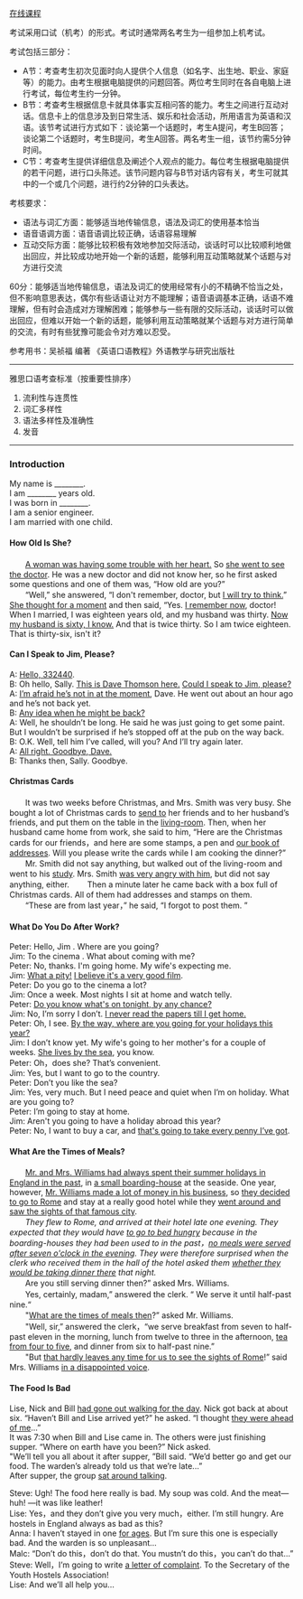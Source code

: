 [在线课程](https://my.lexue-cloud.com/courseMng)

考试采用口试（机考）的形式。考试时通常两名考生为一组参加上机考试。

考试包括三部分：
- A节：考查考生初次见面时向人提供个人信息（如名字、出生地、职业、家庭等）的能力。由考生根据电脑提供的问题回答。两位考生同时在各自电脑上进行考试，每位考生约一分钟。
- B节：考查考生根据信息卡就具体事实互相问答的能力。考生之间进行互动对话。信息卡上的信息涉及到日常生活、娱乐和社会活动，所用语言为英语和汉语。该节考试进行方式如下：谈论第一个话题时，考生A提问，考生B回答；谈论第二个话题时，考生B提问，考生A回答。两名考生一组，该节约需5分钟时间。
- C节：考查考生提供详细信息及阐述个人观点的能力。每位考生根据电脑提供的若干问题，进行口头陈述。该节问题内容与B节对话内容有关，考生可就其中的一个或几个问题，进行约2分钟的口头表达。

考核要求：
- 语法与词汇方面：能够适当地传输信息，语法及词汇的使用基本恰当
- 语音语调方面：语音语调比较正确，话语容易理解
- 互动交际方面：能够比较积极有效地参加交际活动，谈话时可以比较顺利地做出回应，并比较成功地开始一个新的话题，能够利用互动策略就某个话题与对方进行交流

60分：能够适当地传输信息，语法及词汇的使用经常有小的不精确不恰当之处，但不影响意思表达，偶尔有些话语让对方不能理解；语音语调基本正确，话语不难理解，但有时会造成对方理解困难；能够参与一些有限的交际活动，谈话时可以做出回应，但难以开始一个新的话题，能够利用互动策略就某个话题与对方进行简单的交流，有时有些犹豫可能会令对方难以忍受。

参考用书：吴祯福 编著 《英语口语教程》外语教学与研究出版社

---

雅思口语考查标准（按重要性排序）
1. 流利性与连贯性
2. 词汇多样性
3. 语法多样性及准确性
4. 发音

---

### Introduction

My name is ________.<br/>
I am ________ years old.<br/>
I was born in ________.<br/>
I am a senior engineer.<br/>
I am married with one child.


#### How Old Is She?

　　<u>A woman was having some trouble with her heart.</u> So <u>she went to see the doctor</u>. He was a new doctor and did not know her, so he first asked some questions and one of them was, “How old are you?”<br/>
　　“Well,” she answered, “I don't remember, doctor, but <u>I will try to think.</u>” <u>She thought for a moment</u> and then said, “Yes. <u>I remember now</u>, doctor! When I married, I was eighteen years old, and my husband was thirty. <u>Now my husband is sixty, I know.</u> And that is twice thirty. So I am twice eighteen. That is thirty-six, isn't it?

#### Can I Speak to Jim, Please?

A: <u>Hello, 332440</u>.<br/>
B: Oh hello, Sally. <u>This is Dave Thomson here.</u> <u>Could I speak to Jim, please?</u><br/>
A: <u>I’m afraid he’s not in at the moment</u>, Dave. He went out about an hour ago and he’s not back yet.<br/>
B: <u>Any idea when he might be back?</u><br/>
A: Well, he shouldn’t be long. He said he was just going to get some paint. But I wouldn’t be surprised if he’s stopped off at the pub on the way back.<br/>
B: O.K. Well, tell him I’ve called, will you? And I’ll try again later.<br/>
A: <u>All right. Goodbye, Dave.</u><br/>
B: Thanks then, Sally. Goodbye.

#### Christmas Cards

　　It was two weeks before Christmas, and Mrs. Smith was very busy. She bought a lot of Christmas cards to <u>send to</u> her friends and to her husband’s friends, and put them on the table in the <u>living-room</u>. Then, when her husband came home from work, she said to him, “Here are the Christmas cards for our friends，and here are some stamps, a pen and <u>our book of addresses</u>. Will you please write the cards while I am cooking the dinner?”<br/>
　　Mr. Smith did not say anything, but walked out of the living-room and went to his <u>study</u>. Mrs. Smith <u>was very angry with him</u>, but did not say anything, either.
　　Then a minute later he came back with a box full of Christmas cards. All of them had addresses and stamps on them.<br/>
　　“These are from last year，” he said, “I forgot to post them. ”

#### What Do You Do After Work?

Peter: Hello, Jim . Where are you going?<br/>
Jim: To the cinema . What about coming with me?<br/>
Peter: No, thanks. I'm going home. My wife's expecting me.<br/>
Jim: <u>What a pity!</u> <u>I believe it's a very good film</u>.<br/>
Peter: Do you go to the cinema a lot?<br/>
Jim: Once a week. Most nights I sit at home and watch telly.<br/>
Peter: <u>Do you know what's on tonight, by any chance?</u><br/>
Jim: No, I’m sorry I don’t. <u>I never read the papers till I get home.</u><br/>
Peter: Oh, I see. <u>By the way, where are you going for your holidays this year?</u><br/>
Jim: I don’t know yet. My wife's going to her mother's for a couple of weeks. <u>She lives by the sea</u>, you know.<br/>
Peter: Oh，does she? That’s convenient.<br/>
Jim: Yes, but I want to go to the country.<br/>
Peter: Don’t you like the sea?<br/>
Jim: Yes, very much. But I need peace and quiet when I’m on holiday. What are you going to?<br/>
Peter: I’m going to stay at home.<br/>
Jim: Aren't you going to have a holiday abroad this year?<br/>
Peter: No, I want to buy a car, and <u>that's going to take every penny I’ve got</u>.

#### What Are the Times of Meals?

　　<u>Mr. and Mrs. Williams had always spent their summer holidays in England in the past</u>, in <u>a small boarding-house</u> at the seaside. One year, however, <u>Mr. Williams made a lot of money in his business</u>, so <u>they decided to go to Rome</u> and stay at a really good hotel while they <u>went around and saw the sights of that famous city</u>.<br/>
　　*They flew to Rome, and arrived at their hotel late one evening. They expected that they would have <u>to go to bed hungry</u> because in the boarding-houses they had been used to in the past，<u>no meals were served after seven o'clock in the evening</u>. They were therefore surprised when the clerk who received them in the hall of the hotel asked them <u>whether they would be taking dinner there</u> that night.*<br/>
　　Are you still serving dinner then?” asked Mrs. Williams.<br/>
　　Yes, certainly, madam,” answered the clerk. “ We serve it until half-past nine.“<br/>
　　"<u>What are the times of meals then</u>?” asked Mr. Williams.<br/>
　　"Well, sir,” answered the clerk，“we serve breakfast from seven to half- past eleven in the morning, lunch from twelve to three in the afternoon, <u>tea from four to five</u>, and dinner from six to half-past nine.”<br/>
　　"But <u>that hardly leaves any time for us to see the sights of Rome</u>!” said Mrs. Williams <u>in a disappointed voice</u>.

#### The Food Is Bad

Lise, Nick and Bill <u>had gone out walking for the day</u>. Nick got back at about six. “Haven’t Bill and Lise arrived yet?” he asked. “I thought <u>they were ahead of me</u>...”<br/>
It was 7:30 when Bill and Lise came in. The others were just finishing supper. “Where on earth have you been?” Nick asked.<br/>
"We’ll tell you all about it after supper, ”Bill said. “We’d better go and get our food. The warden’s already told us that we’re late...”<br/>
After supper, the group <u>sat around talking</u>.

Steve: Ugh! The food here really is bad. My soup was cold. And the meat—huh! —it was like leather!<br/>
Lise: Yes，and they don’t give you very much，either. I’m still hungry. Are hostels in England always as bad as this?<br/>
Anna: I haven’t stayed in one <u>for ages</u>. But I’m sure this one is especially bad. And the warden is so unpleasant...<br/>
Malc: “Don’t do this，don’t do that. You mustn’t do this，you can’t do that...”<br/>
Steve: Well，I’m going to write <u>a letter of complaint</u>. To the Secretary of the Youth Hostels Association!<br/>
Lise: And we’ll all help you...